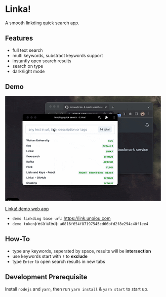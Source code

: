 # Linka!

A smooth linkding quick search app.

## Features

- full text search
- multi keywords, substract keywords support
- instantly open search results
- search on type
- dark/light mode

## Demo

![demo](./screenshot/demo.gif)

[Linka! demo web app](https://linka.unoiou.com)

- `demo linkding base url`: https://link.unoiou.com
- `demo token`(restricted): `a6816f654f87197545cd66bfd2f8e294c40f1ee4`

## How-To

- type any keywords, seperated by space, results will be **intersection**
- use keywords start with `!` to **exclude**
- type `Enter` to open search results in new tabs

## Development Prerequisite

Install `nodejs` and `yarn`, then run `yarn install` & `yarn start` to start up.
